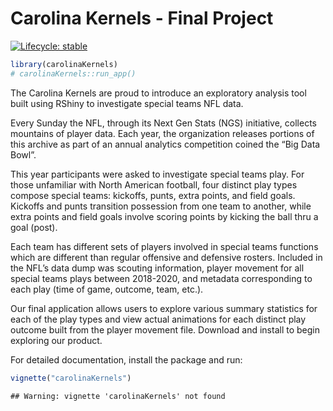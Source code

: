 Carolina Kernels - Final Project
================

<!-- badges: start -->

[![Lifecycle:
stable](https://img.shields.io/badge/lifecycle-stable-brightgreen.svg)](https://lifecycle.r-lib.org/articles/stages.html#stable)
<!-- badges: end -->

``` r
library(carolinaKernels)
# carolinaKernels::run_app()
```

The Carolina Kernels are proud to introduce an exploratory analysis tool
built using RShiny to investigate special teams NFL data.

Every Sunday the NFL, through its Next Gen Stats (NGS) initiative,
collects mountains of player data. Each year, the organization releases
portions of this archive as part of an annual analytics competition
coined the “Big Data Bowl”.

This year participants were asked to investigate special teams play. For
those unfamiliar with North American football, four distinct play types
compose special teams: kickoffs, punts, extra points, and field goals.
Kickoffs and punts transition possession from one team to another, while
extra points and field goals involve scoring points by kicking the ball
thru a goal (post).

Each team has different sets of players involved in special teams
functions which are different than regular offensive and defensive
rosters. Included in the NFL’s data dump was scouting information,
player movement for all special teams plays between 2018-2020, and
metadata corresponding to each play (time of game, outcome, team, etc.).

Our final application allows users to explore various summary statistics
for each of the play types and view actual animations for each distinct
play outcome built from the player movement file. Download and install
to begin exploring our product.

For detailed documentation, install the package and run:

``` r
vignette("carolinaKernels")
```

    ## Warning: vignette 'carolinaKernels' not found
